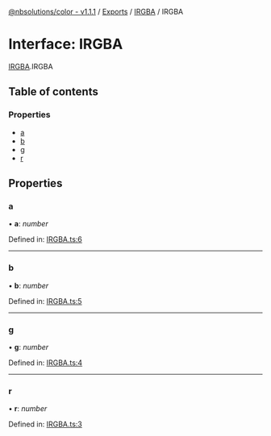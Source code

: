 [@nbsolutions/color - v1.1.1](../README.md) / [Exports](../modules.md) / [IRGBA](../modules/irgba.md) / IRGBA

# Interface: IRGBA

[IRGBA](../modules/irgba.md).IRGBA

## Table of contents

### Properties

- [a](irgba.irgba-1.md#a)
- [b](irgba.irgba-1.md#b)
- [g](irgba.irgba-1.md#g)
- [r](irgba.irgba-1.md#r)

## Properties

### a

• **a**: *number*

Defined in: [IRGBA.ts:6](https://github.com/nbsolutions-ca/color/blob/c4c2f61/src/IRGBA.ts#L6)

___

### b

• **b**: *number*

Defined in: [IRGBA.ts:5](https://github.com/nbsolutions-ca/color/blob/c4c2f61/src/IRGBA.ts#L5)

___

### g

• **g**: *number*

Defined in: [IRGBA.ts:4](https://github.com/nbsolutions-ca/color/blob/c4c2f61/src/IRGBA.ts#L4)

___

### r

• **r**: *number*

Defined in: [IRGBA.ts:3](https://github.com/nbsolutions-ca/color/blob/c4c2f61/src/IRGBA.ts#L3)
